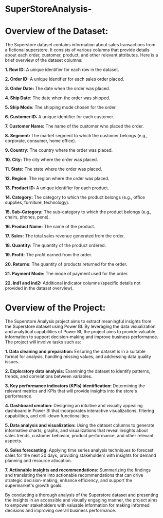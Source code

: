 # SuperStoreAnalysis-
# Overview of the Dataset:

The Superstore dataset contains information about sales transactions from a fictional superstore. It consists of various columns that provide details about each order, customer, product, and other relevant attributes. Here is a brief overview of the dataset columns:

**1. Row ID:** A unique identifier for each row in the dataset.

**2. Order ID:** A unique identifier for each sales order placed.

**3. Order Date:** The date when the order was placed.

**4. Ship Date:** The date when the order was shipped.

**5. Ship Mode:** The shipping mode chosen for the order.

**6. Customer ID:** A unique identifier for each customer.

**7. Customer Name:** The name of the customer who placed the order.

**8. Segment:** The market segment to which the customer belongs (e.g., corporate, consumer, home office).

**9. Country:** The country where the order was placed.

**10. City:** The city where the order was placed.

**11. State:** The state where the order was placed.

**12. Region:** The region where the order was placed.

**13. Product ID:** A unique identifier for each product.

**14. Category:** The category to which the product belongs (e.g., office supplies, furniture, technology).

**15. Sub-Category:** The sub-category to which the product belongs (e.g., chairs, phones, pens).

**16. Product Name:** The name of the product.

**17. Sales:** The total sales revenue generated from the order.

**18. Quantity:** The quantity of the product ordered.

**19. Profit:** The profit earned from the order.

**20. Returns:** The quantity of products returned for the order.

**21. Payment Mode:** The mode of payment used for the order.

**22. ind1 and ind2:** Additional indicator columns (specific details not provided in the dataset overview).

# Overview of the Project:

The Superstore Analysis project aims to extract meaningful insights from the Superstore dataset using Power BI. By leveraging the data visualization and analytical capabilities of Power BI, the project aims to provide valuable information to support decision-making and improve business performance. The project will involve tasks such as:

**1. Data cleaning and preparation:** Ensuring the dataset is in a suitable format for analysis, handling missing values, and addressing data quality issues.

**2. Exploratory data analysis:** Examining the dataset to identify patterns, trends, and correlations between variables.

**3. Key performance indicators (KPIs) identification:** Determining the relevant metrics and KPIs that will provide insights into the store's performance.

**4. Dashboard creation:** Designing an intuitive and visually appealing dashboard in Power BI that incorporates interactive visualizations, filtering capabilities, and drill-down functionalities.

**5. Data analysis and visualization:** Using the dataset columns to generate informative charts, graphs, and visualizations that reveal insights about sales trends, customer behavior, product performance, and other relevant aspects.

**6. Sales forecasting:** Applying time series analysis techniques to forecast sales for the next 30 days, providing stakeholders with insights for demand planning and resource allocation.

**7. Actionable insights and recommendations:** Summarizing the findings and translating them into actionable recommendations that can drive strategic decision-making, enhance efficiency, and support the supermarket's growth goals.

By conducting a thorough analysis of the Superstore dataset and presenting the insights in an accessible and visually engaging manner, the project aims to empower stakeholders with valuable information for making informed decisions and improving overall business performance.
